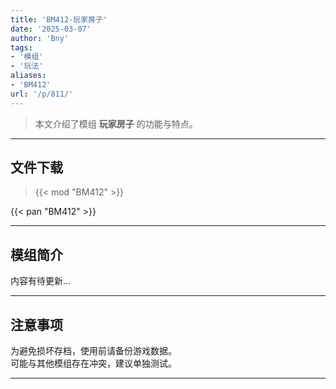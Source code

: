 ```yaml
---
title: 'BM412-玩家房子'
date: '2025-03-07'
author: 'Bny'
tags:
- '模组'
- '玩法'
aliases:
- 'BM412'
url: '/p/811/'
---
```


> 本文介绍了模组 **玩家房子** 的功能与特点。

---

## 文件下载  

> {{< mod "BM412" >}}  

{{< pan "BM412" >}}  

---

## 模组简介

>  
内容有待更新...  

---

## 注意事项

>  
为避免损坏存档，使用前请备份游戏数据。  
可能与其他模组存在冲突，建议单独测试。  

---


